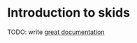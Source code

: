 # Introduction to skids

TODO: write [great documentation](http://jacobian.org/writing/what-to-write/)
